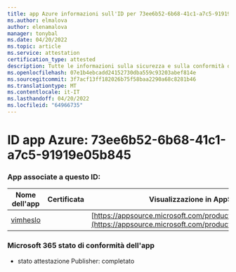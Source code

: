 ```yaml
---
title: app Azure informazioni sull'ID per 73ee6b52-6b68-41c1-a7c5-91919e05b845
ms.author: elmalova
author: elenamalova
manager: tonybal
ms.date: 04/20/2022
ms.topic: article
ms.service: attestation
certification_type: attested
description: Tutte le informazioni sulla sicurezza e sulla conformità disponibili per 73ee6b52-6b68-41c1-a7c5-91919e05b845.
ms.openlocfilehash: 07e1b4ebcadd24152730dba559c93203abef814e
ms.sourcegitcommit: 3f7acf13ff182026b75f58baa2290a68c8281b46
ms.translationtype: MT
ms.contentlocale: it-IT
ms.lasthandoff: 04/20/2022
ms.locfileid: "64966735"
---
```

# <a name="azure-app-id-73ee6b52-6b68-41c1-a7c5-91919e05b845"></a>ID app Azure: 73ee6b52-6b68-41c1-a7c5-91919e05b845


### <a name="apps-associated-with-this-id"></a>App associate a questo ID:
| **Nome dell'app** | **Certificata** | **Visualizzazione in AppSource** |
|--------------|---------------|-----------------------|
| [vimheslo](../forward/WA200003843.md) |  | [https://appsource.microsoft.com/product/office/WA200003843](https://appsource.microsoft.com/product/office/WA200003843) |

### <a name="microsoft-365-app-compliance-status"></a>Microsoft 365 stato di conformità dell'app
- stato attestazione Publisher: completato
